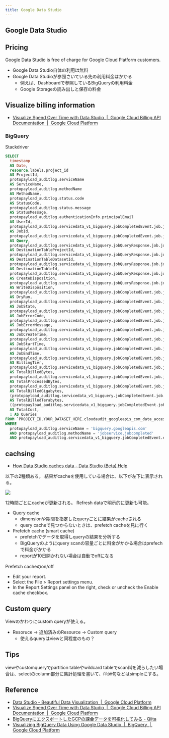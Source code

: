 ```yaml
---
title: Google Data Studio
---
```


## Google Data Studio


## Pricing
Google Data Studio is free of charge for Google Cloud Platform customers.

* Google Data Studio自体の利用は無料
* Google Data Studioが参照さいている先の利用料金はかかる
    * 例えば、Dashboardで参照しているBigQueryの利用料金
    * Google Storageの読み出しと保存の料金


## Visualize billing information
* [Visualize Spend Over Time with Data Studio  |  Google Cloud Billing API Documentation  |  Google Cloud Platform](https://cloud.google.com/billing/docs/how-to/visualize-data)



### BigQuery
Stackdriver

```sql
SELECT
  timestamp
  AS Date,
  resource.labels.project_id
  AS ProjectId,
  protopayload_auditlog.serviceName
  AS ServiceName,
  protopayload_auditlog.methodName
  AS MethodName,
  protopayload_auditlog.status.code
  AS StatusCode,
  protopayload_auditlog.status.message
  AS StatusMessage,
  protopayload_auditlog.authenticationInfo.principalEmail
  AS UserId,
  protopayload_auditlog.servicedata_v1_bigquery.jobCompletedEvent.job.jobName.jobId
  AS JobId,
  protopayload_auditlog.servicedata_v1_bigquery.jobCompletedEvent.job.jobConfiguration.query.query
  AS Query,
  protopayload_auditlog.servicedata_v1_bigquery.jobQueryResponse.job.jobConfiguration.query.destinationTable.projectId
  AS DestinationTableProjectId,
  protopayload_auditlog.servicedata_v1_bigquery.jobQueryResponse.job.jobConfiguration.query.destinationTable.datasetId
  AS DestinationTableDatasetId,
  protopayload_auditlog.servicedata_v1_bigquery.jobQueryResponse.job.jobConfiguration.query.destinationTable.tableId
  AS DestinationTableId,
  protopayload_auditlog.servicedata_v1_bigquery.jobQueryResponse.job.jobConfiguration.query.createDisposition
  AS CreateDisposition,
  protopayload_auditlog.servicedata_v1_bigquery.jobQueryResponse.job.jobConfiguration.query.writeDisposition
  AS WriteDisposition,
  protopayload_auditlog.servicedata_v1_bigquery.jobCompletedEvent.job.jobConfiguration.dryRun
  AS DryRun,
  protopayload_auditlog.servicedata_v1_bigquery.jobCompletedEvent.job.jobStatus.state
  AS JobState,
  protopayload_auditlog.servicedata_v1_bigquery.jobCompletedEvent.job.jobStatus.error.code
  AS JobErrorCode,
  protopayload_auditlog.servicedata_v1_bigquery.jobCompletedEvent.job.jobStatus.error.message
  AS JobErrorMessage,
  protopayload_auditlog.servicedata_v1_bigquery.jobCompletedEvent.job.jobStatistics.createTime
  AS JobCreateTime,
  protopayload_auditlog.servicedata_v1_bigquery.jobCompletedEvent.job.jobStatistics.startTime
  AS JobStartTime,
  protopayload_auditlog.servicedata_v1_bigquery.jobCompletedEvent.job.jobStatistics.endTime
  AS JobEndTime,
  protopayload_auditlog.servicedata_v1_bigquery.jobCompletedEvent.job.jobStatistics.billingTier
  AS BillingTier,
  protopayload_auditlog.servicedata_v1_bigquery.jobCompletedEvent.job.jobStatistics.totalBilledBytes
  AS TotalBilledBytes,
  protopayload_auditlog.servicedata_v1_bigquery.jobCompletedEvent.job.jobStatistics.totalProcessedBytes
  AS TotalProcessedBytes,
  protopayload_auditlog.servicedata_v1_bigquery.jobCompletedEvent.job.jobStatistics.totalBilledBytes / 1000000000
  AS TotalBilledGigabytes,
  (protopayload_auditlog.servicedata_v1_bigquery.jobCompletedEvent.job.jobStatistics.totalBilledBytes / 1000000000) / 1000
  AS TotalBilledTerabytes,
  ((protopayload_auditlog.servicedata_v1_bigquery.jobCompletedEvent.job.jobStatistics.totalBilledBytes / 1000000000) / 1000) * 5
  AS TotalCost,
  1 AS Queries
FROM `PROJECT_ID.YOUR_DATASET_HERE.cloudaudit_googleapis_com_data_access_*`
WHERE
  protopayload_auditlog.serviceName = 'bigquery.googleapis.com'
  AND protopayload_auditlog.methodName = 'jobservice.jobcompleted'
  AND protopayload_auditlog.servicedata_v1_bigquery.jobCompletedEvent.eventName = 'query_job_completed'
```

## cachsing
* [How Data Studio caches data - Data Studio (Beta) Help](https://support.google.com/datastudio/answer/7020039?hl=en&ref_topic=7441387)

以下の2種類ある。
結果がcacheを使用している場合は、以下が左下に表示される。

<img src="https://lh3.googleusercontent.com/lXeThrcoG_LsQT3a7rCiZAyj2Wm9vuS76T4mlY0JE-_vMJ0GLoL_UW5wmaUrS7wvVIhm=w20">

12時間ごとにcacheが更新される。
Refresh dataで明示的に更新も可能。

* Query cache
    * dimensionや期間を指定したqueryごとに結果がcacheされる
    * query cacheで見つからないときは、prefetch cacheを見に行く
* Prefetch cache (smart cache)
    * prefetchでデータを取得しqueryの結果を分析する
    * BigQueryのようにquery scanの容量ごとに料金がかかる場合はprefechで料金がかかる
    * reportが10日開かれない場合は自動でoffになる

Prefetch cacheのon/off

* Edit your report.
* Select the File > Report settings menu.
* In the Report Settings panel on the right, check or uncheck the Enable cache checkbox.

## Custom query
Viewのかわりにcustom queryが使える。

* Resoruce -> 追加済みのResource -> Custom query
    * 使えるqueryはviewと同程度のもの？

## Tips
viewやcustomqueryでpartition tableやwildcard tableでscan料を減らしたい場合は、selectのcolumn部分に集計処理を書いて、`FROM`句などはsimpleにする。


## Reference
* [Data Studio - Beautiful Data Visualization  |  Google Cloud Platform](https://cloud.google.com/data-studio/)
* [Visualize Spend Over Time with Data Studio  |  Google Cloud Billing API Documentation  |  Google Cloud Platform](https://cloud.google.com/billing/docs/how-to/visualize-data)
* [BigQueryにエクスポートしたGCPの課金データを可視化してみる - Qiita](https://qiita.com/tora470/items/0a3879426d6acc9f0d14)
* [Visualizing BigQuery Data Using Google Data Studio  |  BigQuery  |  Google Cloud Platform](https://cloud.google.com/bigquery/docs/visualize-data-studio)
